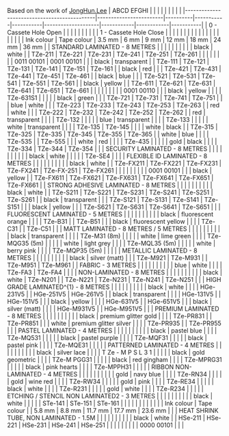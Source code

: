 Based on the work of [JongHun.Lee](https://hackaday.io/project/190126-brother-label-tape-hack)
| ABCD EFGHI                                  |                        |          |           |           |                    |            |            |           |
|---------------------------------------------|------------------------|----------|-----------|-----------|--------------------|------------|------------|-----------|
| 0 - Cassete Hole Open                       |                        |          |           |           |                    |            |            |           |
| 1 - Cassete Hole Close                       |                        |          |           |           |                    |            |            |           |
|                                             |                        |          |           |           |                    |            |            |           |
| Ink colour                                  | Tape colour            | 3.5 mm   | 6 mm      | 9 mm      | 12 mm              | 18 mm      | 24 mm      | 36 mm     |
| STANDARD LAMINATED - 8 METRES               |                        |          |           |           |                    |            |            |           |
| black                                       | white                  |          | TZe-211   | TZe-221   | TZe-231            | TZe-241    | TZe-251    | TZe-261   |
|                                             |                        |          |           |           |                    | 0011 00101 | 0001 00101 |           |
| black                                       | transparent            |          | TZe-111   | TZe-121   | TZe-131            | TZe-141    | TZe-151    | TZe-161   |
| black                                       | red                    |          |           | TZe-421   | TZe-431            | TZe-441    | TZe-451    | TZe-461   |
| black                                       | blue                   |          |           | TZe-521   | TZe-531            | TZe-541    | TZe-551    | TZe-561   |
| black                                       | yellow                 |          | TZe-611   | TZe-621   | TZe-631            | TZe-641    | TZe-651    | TZe-661   |
|                                             |                        |          |           |           |                    |            | 0001 00110 |           |
| black                                       | yellow                 |          |           |           | TZe-631S1          |            |            |           |
| black                                       | green                  |          |           | TZe-721   | TZe-731            | TZe-741    | TZe-751    |           |
| blue                                        | white                  |          |           | TZe-223   | TZe-233            | TZe-243    | TZe-253    | TZe-263   |
| red                                         | white                  |          |           | TZe-222   | TZe-232            | TZe-242    | TZe-252    | TZe-262   |
| red                                         | transparent            |          |           |           | TZe-132            |            |            |           |
| blue                                        | transparent            |          |           |           | TZe-133            |            |            |           |
| white                                       | transparent            |          |           |           | TZe-135            | TZe-145    |            |           |
| white                                       | black                  |          | TZe-315   | TZe-325   | TZe-335            | TZe-345    | TZe-355    | TZe-365   |
| white                                       | blue                   |          |           |           | TZe-535            |            | TZe-555    |           |
| white                                       | red                    |          |           |           | TZe-435            |            |            |           |
| gold                                        | black                  |          |           |           | TZe-334            | TZe-344    | TZe-354    |           |
| SECURITY LAMINATED - 8 METRES               |                        |          |           |           |                    |            |            |           |
| black                                       | white                  |          |           |           |                    | TZe-SE4    |            |           |
| FLEXIBLE ID LAMINATED - 8 METRES            |                        |          |           |           |                    |            |            |           |
| black                                       | white                  |          | TZe-FX211 | TZe-FX221 | TZe-FX231          | TZe-FX241  | TZe-FX-251 | TZe-FX261 |
|                                             |                        |          |           |           |                    |            | 0001 00101 |           |
| black                                       | yellow                 |          | TZe-FX611 | TZe-FX621 | TZe-FX631          | TZe-FX641  | TZe-FX651  | TZe-FX661 |
| STRONG ADHESIVE LAMINATED - 8 METRES        |                        |          |           |           |                    |            |            |           |
| black                                       | white                  |          | TZe-S211  | TZe-S221  | TZe-S231           | TZe-S241   | TZe-S251   | TZe-S261  |
| black                                       | transparent            |          |           | TZe-S121  | TZe-S131           | TZe-S141   | TZe-S151   |           |
| black                                       | yellow                 |          |           | TZe-S621  | TZe-S631           | TZe-S641   | TZe-S651   |           |
| FLUORESCENT LAMINATED - 5 METRES            |                        |          |           |           |                    |            |            |           |
| black                                       | fluorescent orange     |          |           |           | TZe-B31            |            | TZe-B51    |           |
| black                                       | fluorescent yellow     |          |           |           | TZe-C31            |            | TZe-C51    |           |
| MATT LAMINATED - 8 METRES / 5 METRES        |                        |          |           |           |                    |            |            |           |
| black                                       | transparent            |          |           |           | TZe-M31 (8m)       |            |            |           |
| white                                       | lime green             |          |           |           | TZe-MQG35 (5m)     |            |            |           |
| white                                       | light grey             |          |           |           | TZe-MQL35 (5m)     |            |            |           |
| white                                       | berry pink             |          |           |           | TZe-MQP35 (5m)     |            |            |           |
| METALLIC LAMINATED - 8 METRES               |                        |          |           |           |                    |            |            |           |
| black                                       | silver (matt)          |          |           | TZe-M921  | TZe-M931           |            | TZe-M951   | TZe-M961  |
| FABRIC - 3 METRES                           |                        |          |           |           |                    |            |            |           |
| blue                                        | white                  |          |           |           | TZe-FA3            | TZe-FA4    |            |           |
| NON-LAMINATED - 8 METRES                    |                        |          |           |           |                    |            |            |           |
| black                                       | white                  | TZe-N201 |           | TZe-N221  | TZe-N231           | TZe-N241   | TZe-N251   |           |
| HIGH GRADE LAMINATED^{1} - 8 METRES         |                        |          |           |           |                    |            |            |           |
| black                                       | white                  |          |           |           | HGe-231V5          |            | HGe-251V5  | HGe-261V5 |
| black                                       | transparent            |          |           |           | HGe-131V5          |            | HGe-151V5  |           |
| black                                       | yellow                 |          |           |           | HGe-631V5          |            | HGe-651V5  |           |
| black                                       | silver (matt)          |          |           |           | HGe-M931V5         |            | HGe-M951V5 |           |
| PREMIUM LAMINATED - 8 METRES                |                        |          |           |           |                    |            |            |           |
| black                                       | premium glitter gold   |          |           |           | TZe-PR831          |            | TZe-PR851  |           |
| white                                       | premium glitter silver |          |           |           | TZe-PR935          |            | TZe-PR955  |           |
| PASTEL LAMINATED - 4 METRES                 |                        |          |           |           |                    |            |            |           |
| black                                       | pastel blue            |          |           |           | TZe-MQ531          |            |            |           |
| black                                       | pastel purple          |          |           |           | TZe-MQF31          |            |            |           |
| black                                       | pastel pink            |          |           |           | TZe-MQE31          |            |            |           |
| PATTERNED LAMINATED - 4 METRES              |                        |          |           |           |                    |            |            |           |
| black                                       | silver lace            |          |           |           | T Ze - M P S L 3 1 |            |            |           |
| black                                       | gold geometric         |          |           |           | TZe-M PGG31        |            |            |           |
| black                                       | red gingham            |          |           |           | TZe-MPRG31         |            |            |           |
| black                                       | pink hearts            |          |           |           | TZe-MPPH31         |            |            |           |
| RIBBON NON-LAMINATED - 4 METRES             |                        |          |           |           |                    |            |            |           |
| gold                                        | navy blue              |          |           |           | TZe-RN34           |            |            |           |
| gold                                        | wine red               |          |           |           | TZe-RW34           |            |            |           |
| gold                                        | pink                   |          |           |           | TZe-RE34           |            |            |           |
| black                                       | white                  |          |           |           | TZe-R231           |            |            |           |
| gold                                        | white                  |          |           |           | TZe-R234           |            |            |           |
| ETCHING / STENCIL NON LAMINATED2 - 3 METRES |                        |          |           |           |                    |            |            |           |
| black                                       | white                  |          |           |           |                    | STe-141    | STe-151    | STe-161   |
|                                             |                        |          |           |           |                    |            |            |           |
| Ink colour                                  | Tape colour            |          | 5.8 mm    | 8.8 mm    | 11.7 mm            | 17.7 mm    | 23.6 mm    |           |
| HEAT SHRINK TUBE, NON LAMINATED - 1.5M      |                        |          |           |           |                    |            |            |           |
| black                                       | white                  |          | HSe-211   | HSe-221   | HSe-231            | HSe-241    | HSe-251    |           |
|                                             |                        |          |           |           |                    | 0000 00101 |            |           |
